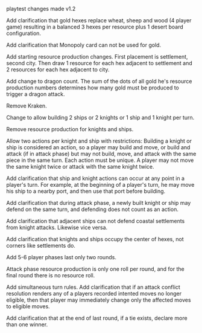 playtest changes made v1.2

Add clarification that gold hexes replace wheat, sheep and wood (4 player game) resulting in a balanced 3 hexes per resource plus 1 desert board configuration.

Add clarification that Monopoly card can not be used for gold.

Add starting resource production changes. First placement is settlement, second city. Then draw 1 resource for each hex adjacent to settlement and 2 resources for each hex adjacent to city.

Add change to dragon count. The sum of the dots of all gold he's resource production numbers determines how many gold must be produced to trigger a dragon attack.

Remove Kraken.

Change to allow building 2 ships or 2 knights or 1 ship and 1 knight per turn.

Remove resource production for knights and ships.

Allow two actions per knight and ship with restrictions:
  Building a knight or ship is considered an action, so a player may build and move, or build and attack (if in attack phase) but may not build, move, and attack with the same piece in the same turn.
  Each action must be unique. A player may not move the same knight twice or attack with the same knight twice. 

Add clarification that ship and knight actions can occur at any point in a player's turn. For example, at the beginning of a player's turn, he may move his ship to a nearby port, and then use that port before building.

Add clarification that during attack phase, a newly built knight or ship may defend on the same turn, and defending does not count as an action.

Add clarification that adjacent ships can not defend coastal settlements from knight attacks. Likewise vice versa.

Add clarification that knights and ships occupy the center of hexes, not corners like settlements do.

Add 5-6 player phases last only two rounds.

Attack phase resource production is only one roll per round, and for the final round there is no resource roll.


Add simultaneous turn rules.
Add clarification that if an attack conflict resolution renders any of a players recorded intented moves no longer eligible, then that player may immediately change only the affected moves to eligible moves.  

Add clarification that at the end of last round, if a tie exists, declare more than one winner.
